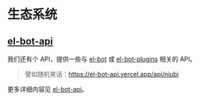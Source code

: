 # 生态系统

## [el-bot-api](https://github.com/ElpsyCN/el-bot-api)

我们还有个 API，提供一些与 [el-bot](https://github.com/ElpsyCN/el-bot/) 或 [el-bot-plugins](https://github.com/ElpsyCN/el-bot-plugins/) 相关的 API。

> 譬如随机笑话：<https://el-bot-api.vercel.app/api/niubi>

更多详细内容见 [el-bot-api](https://github.com/ElpsyCN/el-bot-api)。
